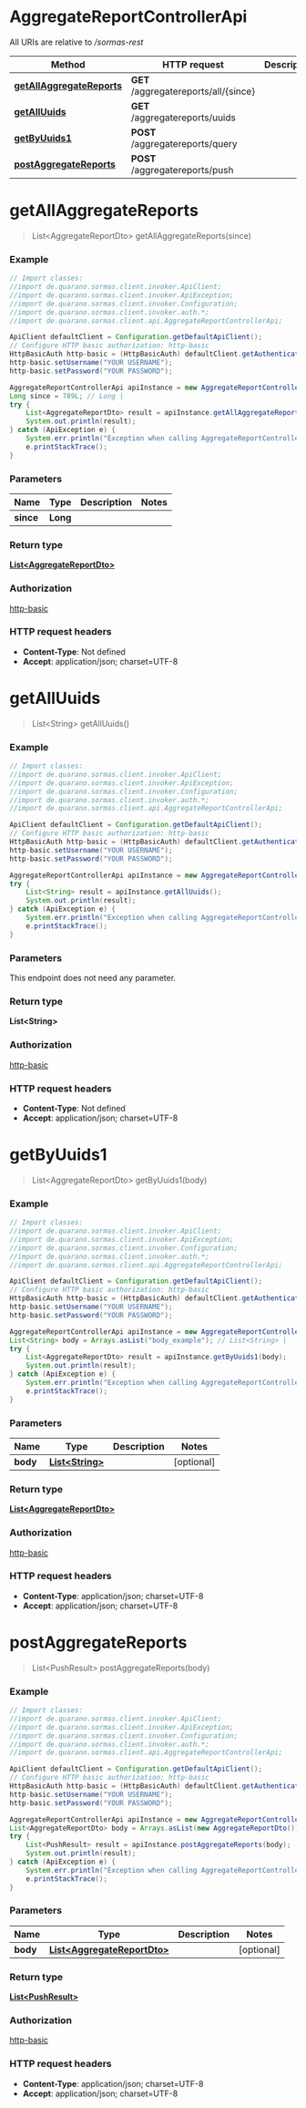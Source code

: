 # AggregateReportControllerApi

All URIs are relative to _/sormas-rest_

| Method                                                                               | HTTP request                          | Description |
| ------------------------------------------------------------------------------------ | ------------------------------------- | ----------- |
| [**getAllAggregateReports**](AggregateReportControllerApi.md#getAllAggregateReports) | **GET** /aggregatereports/all/{since} |
| [**getAllUuids**](AggregateReportControllerApi.md#getAllUuids)                       | **GET** /aggregatereports/uuids       |
| [**getByUuids1**](AggregateReportControllerApi.md#getByUuids1)                       | **POST** /aggregatereports/query      |
| [**postAggregateReports**](AggregateReportControllerApi.md#postAggregateReports)     | **POST** /aggregatereports/push       |

<a name="getAllAggregateReports"></a>

# **getAllAggregateReports**

> List&lt;AggregateReportDto&gt; getAllAggregateReports(since)

### Example

```java
// Import classes:
//import de.quarano.sormas.client.invoker.ApiClient;
//import de.quarano.sormas.client.invoker.ApiException;
//import de.quarano.sormas.client.invoker.Configuration;
//import de.quarano.sormas.client.invoker.auth.*;
//import de.quarano.sormas.client.api.AggregateReportControllerApi;

ApiClient defaultClient = Configuration.getDefaultApiClient();
// Configure HTTP basic authorization: http-basic
HttpBasicAuth http-basic = (HttpBasicAuth) defaultClient.getAuthentication("http-basic");
http-basic.setUsername("YOUR USERNAME");
http-basic.setPassword("YOUR PASSWORD");

AggregateReportControllerApi apiInstance = new AggregateReportControllerApi();
Long since = 789L; // Long |
try {
    List<AggregateReportDto> result = apiInstance.getAllAggregateReports(since);
    System.out.println(result);
} catch (ApiException e) {
    System.err.println("Exception when calling AggregateReportControllerApi#getAllAggregateReports");
    e.printStackTrace();
}
```

### Parameters

| Name      | Type     | Description | Notes |
| --------- | -------- | ----------- | ----- |
| **since** | **Long** |             |

### Return type

[**List&lt;AggregateReportDto&gt;**](AggregateReportDto.md)

### Authorization

[http-basic](../README.md#http-basic)

### HTTP request headers

- **Content-Type**: Not defined
- **Accept**: application/json; charset=UTF-8

<a name="getAllUuids"></a>

# **getAllUuids**

> List&lt;String&gt; getAllUuids()

### Example

```java
// Import classes:
//import de.quarano.sormas.client.invoker.ApiClient;
//import de.quarano.sormas.client.invoker.ApiException;
//import de.quarano.sormas.client.invoker.Configuration;
//import de.quarano.sormas.client.invoker.auth.*;
//import de.quarano.sormas.client.api.AggregateReportControllerApi;

ApiClient defaultClient = Configuration.getDefaultApiClient();
// Configure HTTP basic authorization: http-basic
HttpBasicAuth http-basic = (HttpBasicAuth) defaultClient.getAuthentication("http-basic");
http-basic.setUsername("YOUR USERNAME");
http-basic.setPassword("YOUR PASSWORD");

AggregateReportControllerApi apiInstance = new AggregateReportControllerApi();
try {
    List<String> result = apiInstance.getAllUuids();
    System.out.println(result);
} catch (ApiException e) {
    System.err.println("Exception when calling AggregateReportControllerApi#getAllUuids");
    e.printStackTrace();
}
```

### Parameters

This endpoint does not need any parameter.

### Return type

**List&lt;String&gt;**

### Authorization

[http-basic](../README.md#http-basic)

### HTTP request headers

- **Content-Type**: Not defined
- **Accept**: application/json; charset=UTF-8

<a name="getByUuids1"></a>

# **getByUuids1**

> List&lt;AggregateReportDto&gt; getByUuids1(body)

### Example

```java
// Import classes:
//import de.quarano.sormas.client.invoker.ApiClient;
//import de.quarano.sormas.client.invoker.ApiException;
//import de.quarano.sormas.client.invoker.Configuration;
//import de.quarano.sormas.client.invoker.auth.*;
//import de.quarano.sormas.client.api.AggregateReportControllerApi;

ApiClient defaultClient = Configuration.getDefaultApiClient();
// Configure HTTP basic authorization: http-basic
HttpBasicAuth http-basic = (HttpBasicAuth) defaultClient.getAuthentication("http-basic");
http-basic.setUsername("YOUR USERNAME");
http-basic.setPassword("YOUR PASSWORD");

AggregateReportControllerApi apiInstance = new AggregateReportControllerApi();
List<String> body = Arrays.asList("body_example"); // List<String> |
try {
    List<AggregateReportDto> result = apiInstance.getByUuids1(body);
    System.out.println(result);
} catch (ApiException e) {
    System.err.println("Exception when calling AggregateReportControllerApi#getByUuids1");
    e.printStackTrace();
}
```

### Parameters

| Name     | Type                                | Description | Notes      |
| -------- | ----------------------------------- | ----------- | ---------- |
| **body** | [**List&lt;String&gt;**](String.md) |             | [optional] |

### Return type

[**List&lt;AggregateReportDto&gt;**](AggregateReportDto.md)

### Authorization

[http-basic](../README.md#http-basic)

### HTTP request headers

- **Content-Type**: application/json; charset=UTF-8
- **Accept**: application/json; charset=UTF-8

<a name="postAggregateReports"></a>

# **postAggregateReports**

> List&lt;PushResult&gt; postAggregateReports(body)

### Example

```java
// Import classes:
//import de.quarano.sormas.client.invoker.ApiClient;
//import de.quarano.sormas.client.invoker.ApiException;
//import de.quarano.sormas.client.invoker.Configuration;
//import de.quarano.sormas.client.invoker.auth.*;
//import de.quarano.sormas.client.api.AggregateReportControllerApi;

ApiClient defaultClient = Configuration.getDefaultApiClient();
// Configure HTTP basic authorization: http-basic
HttpBasicAuth http-basic = (HttpBasicAuth) defaultClient.getAuthentication("http-basic");
http-basic.setUsername("YOUR USERNAME");
http-basic.setPassword("YOUR PASSWORD");

AggregateReportControllerApi apiInstance = new AggregateReportControllerApi();
List<AggregateReportDto> body = Arrays.asList(new AggregateReportDto()); // List<AggregateReportDto> |
try {
    List<PushResult> result = apiInstance.postAggregateReports(body);
    System.out.println(result);
} catch (ApiException e) {
    System.err.println("Exception when calling AggregateReportControllerApi#postAggregateReports");
    e.printStackTrace();
}
```

### Parameters

| Name     | Type                                                        | Description | Notes      |
| -------- | ----------------------------------------------------------- | ----------- | ---------- |
| **body** | [**List&lt;AggregateReportDto&gt;**](AggregateReportDto.md) |             | [optional] |

### Return type

[**List&lt;PushResult&gt;**](PushResult.md)

### Authorization

[http-basic](../README.md#http-basic)

### HTTP request headers

- **Content-Type**: application/json; charset=UTF-8
- **Accept**: application/json; charset=UTF-8

